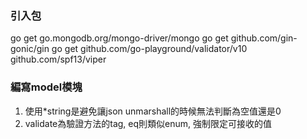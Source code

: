 ### 引入包

go get go.mongodb.org/mongo-driver/mongo
go get github.com/gin-gonic/gin
go get github.com/go-playground/validator/v10
github.com/spf13/viper

### 編寫model模塊

1. 使用*string是避免讓json unmarshall的時候無法判斷為空值還是0
2. validate為驗證方法的tag, eq則類似enum, 強制限定可接收的值
